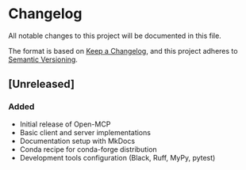 # Changelog

All notable changes to this project will be documented in this file.

The format is based on [Keep a Changelog](https://keepachangelog.com/en/1.0.0/),
and this project adheres to [Semantic Versioning](https://semver.org/spec/v2.0.0.html).

## [Unreleased]

### Added
- Initial release of Open-MCP
- Basic client and server implementations
- Documentation setup with MkDocs
- Conda recipe for conda-forge distribution
- Development tools configuration (Black, Ruff, MyPy, pytest)
